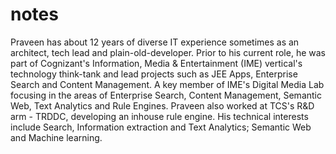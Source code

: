 notes
=====

Praveen has about 12 years of diverse IT experience sometimes as an architect, tech lead and plain-old-developer. Prior to his current role, he was part of Cognizant's Information, Media & Entertainment (IME) vertical's technology think-tank and lead projects such as JEE Apps, Enterprise Search and Content Management. A key member of IME's Digital Media Lab focusing in the areas of Enterprise Search, Content Management, Semantic Web, Text Analytics and Rule Engines. Praveen also worked at TCS's R&D arm - TRDDC, developing an inhouse rule engine. His technical interests include Search, Information extraction and Text Analytics; Semantic Web and Machine learning.
